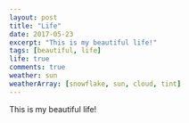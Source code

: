 ```yaml
---
layout: post
title: "Life"
date: 2017-05-23
excerpt: "This is my beautiful life!"
tags: [beautiful, life]
life: true
comments: true
weather: sun
weatherArray: [snowflake, sun, cloud, tint]
---
```


This is my beautiful life!